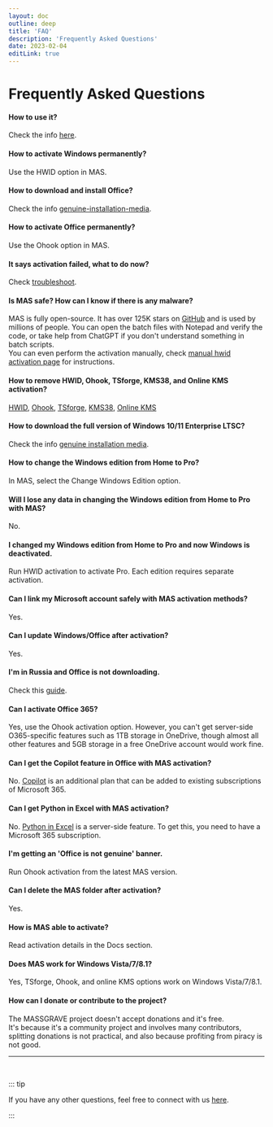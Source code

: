 ```yaml
---
layout: doc
outline: deep
title: 'FAQ'
description: 'Frequently Asked Questions'
date: 2023-02-04
editLink: true
---
```


# Frequently Asked Questions

#### How to use it?

Check the info [here](./index#method-1--permanent-activation-with-hwid).

#### How to activate Windows permanently?

Use the HWID option in MAS.

#### How to download and install Office?

Check the info [genuine-installation-media](./genuine-installation-media).

#### How to activate Office permanently?

Use the Ohook option in MAS.

#### It says activation failed, what to do now?

Check [troubleshoot](./troubleshoot).

#### Is MAS safe? How can I know if there is any malware?

MAS is fully open-source. It has over 125K stars on [GitHub][1] and is used by millions of people. You can open the batch files with Notepad and verify the code, or take help from ChatGPT if you don't understand something in batch scripts.  
You can even perform the activation manually, check [manual hwid activation page](./manual_hwid_activation) for instructions.

#### How to remove HWID, Ohook, TSforge, KMS38, and Online KMS activation?

[HWID](./hwid.md#how-to-remove-hwid), [Ohook](./ohook.md#how-to-remove-ohook), [TSforge](./tsforge.md#how-to-remove-tsforge), [KMS38](./kms38.md#how-to-remove-kms38), [Online KMS](./online_kms.md#how-to-remove-online-kms)

#### How to download the full version of Windows 10/11 Enterprise LTSC?

Check the info [genuine installation media](./genuine-installation-media).

#### How to change the Windows edition from Home to Pro?

In MAS, select the Change Windows Edition option.

#### Will I lose any data in changing the Windows edition from Home to Pro with MAS?

No.

#### I changed my Windows edition from Home to Pro and now Windows is deactivated.

Run HWID activation to activate Pro. Each edition requires separate activation.

#### Can I link my Microsoft account safely with MAS activation methods?

Yes.

#### Can I update Windows/Office after activation?

Yes.

#### I'm in Russia and Office is not downloading.

Check this [guide][2].

#### Can I activate Office 365?

Yes, use the Ohook activation option. However, you can't get server-side O365-specific features such as 1TB storage in OneDrive, though almost all other features and 5GB storage in a free OneDrive account would work fine.

#### Can I get the Copilot feature in Office with MAS activation?

No. [Copilot][3] is an additional plan that can be added to existing subscriptions of Microsoft 365.

#### Can I get Python in Excel with MAS activation?

No. [Python in Excel][4] is a server-side feature. To get this, you need to have a Microsoft 365 subscription.

#### I'm getting an 'Office is not genuine' banner.

Run Ohook activation from the latest MAS version.

#### Can I delete the MAS folder after activation?

Yes.

#### How is MAS able to activate?

Read activation details in the Docs section.

#### Does MAS work for Windows Vista/7/8.1?

Yes, TSforge, Ohook, and online KMS options work on Windows Vista/7/8.1.

#### How can I donate or contribute to the project?

The MASSGRAVE project doesn't accept donations and it's free.  
It's because it's a community project and involves many contributors, splitting donations is not practical, and also because profiting from piracy is not good.

<hr/><br/>

::: tip

If you have any other questions, feel free to connect with us [here](contactus.md).

:::

[1]: https://github.com/massgravel/Microsoft-Activation-Scripts
[2]: https://gravesoft.dev/bypass-russian-geoblock
[3]: https://www.microsoft.com/en-us/microsoft-365/microsoft-copilot
[4]: https://support.microsoft.com/en-us/office/introduction-to-python-in-excel-55643c2e-ff56-4168-b1ce-9428c8308545
